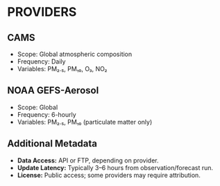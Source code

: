 # PROVIDERS

## CAMS
- Scope: Global atmospheric composition
- Frequency: Daily
- Variables: PM₂.₅, PM₁₀, O₃, NO₂


## NOAA GEFS-Aerosol
- Scope: Global
- Frequency: 6-hourly
- Variables: PM₂.₅, PM₁₀ (particulate matter only)


## Additional Metadata
- **Data Access:** API or FTP, depending on provider.
- **Update Latency:** Typically 3–6 hours from observation/forecast run.
- **License:** Public access; some providers may require attribution.
